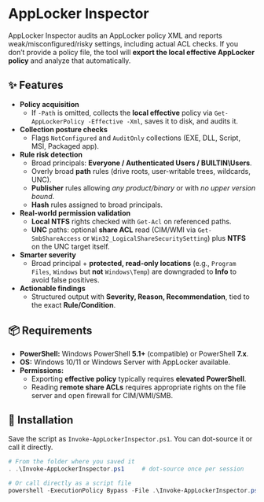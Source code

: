 # AppLocker Inspector

AppLocker Inspector audits an AppLocker policy XML and reports weak/misconfigured/risky settings, including actual ACL checks. If you don’t provide a policy file, the tool will **export the local effective AppLocker policy** and analyze that automatically.



## ✨ Features

- **Policy acquisition**
  - If `-Path` is omitted, collects the **local effective** policy via `Get-AppLockerPolicy -Effective -Xml`, saves it to disk, and audits it.
- **Collection posture checks**
  - Flags `NotConfigured` and `AuditOnly` collections (EXE, DLL, Script, MSI, Packaged app).
- **Rule risk detection**
  - Broad principals: **Everyone / Authenticated Users / BUILTIN\Users**.
  - Overly broad **path** rules (drive roots, user-writable trees, wildcards, UNC).
  - **Publisher** rules allowing *any product/binary* or with *no upper version bound*.
  - **Hash** rules assigned to broad principals.
- **Real-world permission validation**
  - **Local NTFS** rights checked with `Get-Acl` on referenced paths.
  - **UNC** paths: optional **share ACL** read (CIM/WMI via `Get-SmbShareAccess` or `Win32_LogicalShareSecuritySetting`) plus **NTFS** on the UNC target itself.
- **Smarter severity**
  - Broad principal + **protected, read-only locations** (e.g., `Program Files`, `Windows` but **not** `Windows\Temp`) are downgraded to **Info** to avoid false positives.
- **Actionable findings**
  - Structured output with **Severity, Reason, Recommendation**, tied to the exact **Rule/Condition**.



## 📦 Requirements

- **PowerShell:** Windows PowerShell **5.1+** (compatible) or PowerShell **7.x**.
- **OS:** Windows 10/11 or Windows Server with AppLocker available.
- **Permissions:**
  - Exporting **effective policy** typically requires **elevated PowerShell**.
  - Reading **remote share ACLs** requires appropriate rights on the file server and open firewall for CIM/WMI/SMB.



## 🔧 Installation

Save the script as `Invoke-AppLockerInspector.ps1`. You can dot-source it or call it directly.

```powershell
# From the folder where you saved it
. .\Invoke-AppLockerInspector.ps1     # dot-source once per session

# Or call directly as a script file
powershell -ExecutionPolicy Bypass -File .\Invoke-AppLockerInspector.ps1
